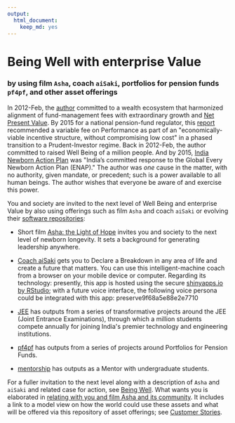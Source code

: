 ```yaml
---
output: 
  html_document:
    keep_md: yes
---
```

# Being Well with enterprise Value
### by using film `Asha`, coach `aiSaki`, portfolios for pension funds `pf4pf`, and other asset offerings


In 2012-Feb, the [author](mailto:yadevinit@gmail.com) committed to a wealth ecosystem that harmonized alignment of fund-management fees with extraordinary growth and [Net Present Value](https://en.wikipedia.org/wiki/Net_present_value). By 2015 for a national pension-fund regulator, this [report](http://pfrda.org.in/myauth/admin/showimg.cshtml?ID=682) recommended a variable fee on Performance as part of an "economically-viable incentive structure, without compromising low cost" in a phased transition to a Prudent-Investor regime. Back in 2012-Feb, the author committed to raised Well Being of a million people. And by 2015, [India Newborn Action Plan](http://nhm.gov.in/india-newborn-action-plan.html) was "India’s committed response to the Global Every Newborn Action Plan (ENAP)." The author was *one* cause in the matter, with no authority, given mandate, or precedent; such is a power available to all human beings. The author wishes that everyone be aware of and exercise this power.

You and society are invited to the next level of Well Being and enterprise Value by also using offerings such as film `Asha` and coach `aiSaki` or evolving their [software repositories](https://github.com/yadevinit):

* Short film [Asha: the Light of Hope](https://www.youtube.com/watch?v=97ldaTXYRks) invites you and society to the next level of newborn longevity. It sets a background for generating leadership anywhere.

* [Coach aiSaki](https://yadevinit.shinyapps.io/aiSaki/) gets you to Declare a Breakdown in any area of life and create a future that matters. You can use this intelligent-machine coach from a browser on your mobile device or computer. Regarding its technology: presently, this app is hosted using the secure [shinyapps.io by RStudio](http://www.shinyapps.io/); with a future voice interface, the following voice persona could be integrated with this app:
preserve9f68a5e88e2e7710

* [JEE](https://github.com/yadevinit/JEE/blob/master/README.md) has outputs from a series of transformative projects around the JEE (Joint Entrance Examinations), through which a million students compete annually for joining India's premier technology and engineering institutions.

* [pf4pf](https://github.com/yadevinit/pf4pf#readme) has outputs from a series of projects around Portfolios for Pension Funds.

* [mentorship](https://github.com/yadevinit/mentorship#mentorship) has outputs as a Mentor with undergraduate students.

For a fuller invitation to the next level along with a description of `Asha` and `aiSaki` and related case for action, see [Being Well](https://docs.google.com/document/d/1C4MhOxbjH5keOC9nx-6cR4hXQ-ym6or6Nb7bgb4C-Hk/edit?usp=sharing). What wants you is elaborated in [relating with you and film Asha and its community](https://docs.google.com/document/d/1UbqK7qysyUnMIh3GRBerIr-GqLTPM1pJv7FVfpCdIHg/edit?usp=sharing). It includes a link to a model view on how the world could use these assets and what will be offered via this repository of asset offerings; see [Customer Stories](https://docs.google.com/document/d/1UvSGRAsW2NRFPMFVkFeNAhxlySTXRaRAfqUALMnKnZ0/edit?usp=sharing).
